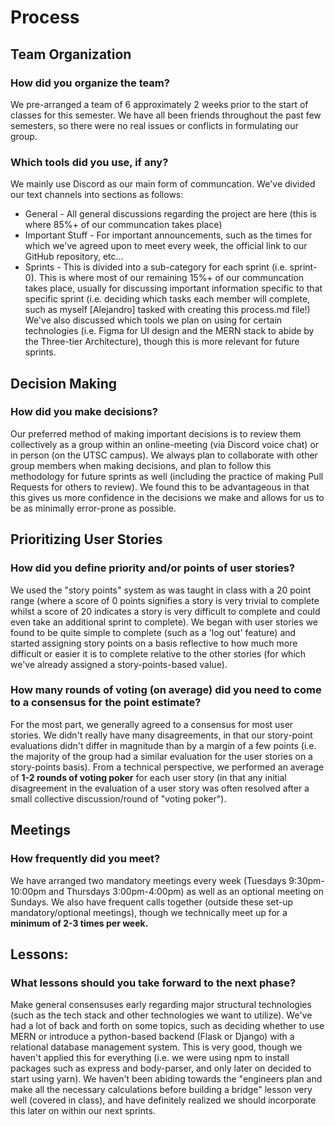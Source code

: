 # Process

## Team Organization
### How did you organize the team?
We pre-arranged a team of 6 approximately 2 weeks prior to the start of classes for this semester. We have all been friends throughout the past few semesters, so there were no real issues or conflicts in formulating our group.
### Which tools did you use, if any?
We mainly use Discord as our main form of communcation. We've divided our text channels into sections as follows:
- General - All general discussions regarding the project are here (this is where 85%+ of our communcation takes place)
- Important Stuff - For important announcements, such as the times for which we've agreed upon to meet every week, the official link to our GitHub repository, etc... 
- Sprints - This is divided into a sub-category for each sprint (i.e. sprint-0). This is where most of our remaining 15%+ of our communcation takes place, usually for discussing important information specific to that specific sprint (i.e. deciding which tasks each member will complete, such as myself \[Alejandro\] tasked with creating this process.md file!)
We've also discussed which tools we plan on using for certain technologies (i.e. Figma for UI design and the MERN stack to abide by the Three-tier Architecture), though this is more relevant for future sprints.

## Decision Making
### How did you make decisions?
Our preferred method of making important decisions is to review them collectively as a group within an online-meeting (via Discord voice chat) or in person (on the UTSC campus). We always plan to collaborate with other group members when making decisions, and plan to follow this methodology for future sprints as well (including the practice of making Pull Requests for others to review). We found this to be advantageous in that this gives us more confidence in the decisions we make and allows for us to be as minimally error-prone as possible.

## Prioritizing User Stories
### How did you define priority and/or points of user stories?
We used the "story points" system as was taught in class with a 20 point range (where a score of 0 points signifies a story is very trivial to complete whilst a score of 20 indicates a story is very difficult to complete and could even take an additional sprint to complete). We began with user stories we found to be quite simple to complete (such as a 'log out' feature) and started assigning story points on a basis reflective to how much more difficult or easier it is to complete relative to the other stories (for which we've already assigned a story-points-based value).
### How many rounds of voting (on average) did you need to come to a consensus for the point estimate?
For the most part, we generally agreed to a consensus for most user stories. We didn't really have many disagreements, in that our story-point evaluations didn't differ in magnitude than by a margin of a few points (i.e. the majority of the group had a similar evaluation for the user stories on a story-points basis). From a technical perspective, we performed an average of **1-2 rounds of voting poker** for each user story (in that any initial disagreement in the evaluation of a user story was often resolved after a small collective discussion/round of "voting poker"). 

## Meetings
### How frequently did you meet?
We have arranged two mandatory meetings every week (Tuesdays 9:30pm-10:00pm and Thursdays 3:00pm-4:00pm) as well as an optional meeting on Sundays. We also have frequent calls together (outside these set-up mandatory/optional meetings), though we technically meet up for a **minimum of 2-3 times per week.**

## Lessons:
### What lessons should you take forward to the next phase?
Make general consensuses early regarding major structural technologies (such as the tech stack and other technologies we want to utilize). We've had a lot of back and forth on some topics, such as deciding whether to use MERN or introduce a python-based backend (Flask or Django) with a relational database management system. This is very good, though we haven't applied this for everything (i.e. we were using npm to install packages such as express and body-parser, and only later on decided to start using yarn). We haven't been abiding towards the "engineers plan and make all the necessary calculations before building a bridge" lesson very well (covered in class), and have definitely realized we should incorporate this later on within our next sprints.